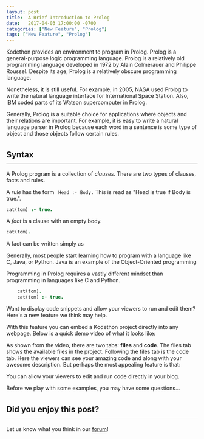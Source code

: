 ```yaml
---
layout: post
title:  A Brief Introduction to Prolog
date:   2017-04-03 17:00:00 -0700
categories: ["New Feature", "Prolog"]
tags: ["New Feature", "Prolog"]
---
```


<style>

	.section {
		margin-top:25px;
		margin-bottom:25px;
	}

	.section-header {
		margin-top:35px;
		padding-bottom: 10px;
		border-bottom:1px solid lightgrey;
	}


	.padding-top-bottom-10 {
		padding-top: 10px;
		padding-bottom: 10px;
	}

	.margin-top-bottom-20 {
		margin-top:20px;
		margin-bottom:20px;
	}

	.border-bottom-1 {
		border-bottom:1px solid lightgrey;
	}

	.kodethon-iframe {
		border:1px solid lightgrey;
	}
</style>

Kodethon provides an environment to program in Prolog.  Prolog is a
general-purpose logic programming language.  Prolog is a relatively old
programming language developed in 1972 by Alain Colmerauer and Philippe
Roussel.  Despite its age, Prolog is a relatively obscure programming language.

Nonetheless, it is still useful.  For example, in 2005, NASA used Prolog to
write the natural language interface for International Space Station.  Also,
IBM coded parts of its Watson supercomputer in Prolog.

Generally, Prolog is a suitable choice for applications where objects and their
relations are important.  For example, it is easy to write a natural language
parser in Prolog because each word in a sentence is some type of object and
those objects follow certain rules.

<h2 class="section-header">Syntax</h2>
A Prolog program is a collection of <em>clauses</em>.  There are two types of
clauses, facts and rules.

A <em>rule</em> has the form ` Head :- Body.`  This is read as "Head is true if
Body is true.".   
```prolog
cat(tom) :- true.
```

A <em>fact</em> is a clause with an empty body.
```prolog
cat(tom).
```

A fact can be written simply as


Generally, most people start
learning how to program with a language like C, Java, or Python.  Java is an
example of the Object-Oriented programming   

Programming in Prolog requires a vastly different mindset than programming in languages like C and Python. 


```prolog
	cat(tom).
	cat(tom) :- true.
```



Want to display code snippets and allow your viewers to run and edit them? Here's a new feature we think may help. 

<div class="highlight">
With this feature you can embed a Kodethon project directly into
any webpage. Below is a quick demo video of what it looks like:
</div>


As shown from the video, there are two tabs: <b>files</b> and <b>code</b>. The files tab shows the available files in the project.
Following the files tab is the code tab. Here the viewers can see your amazing code and along with your awesome description. 
But perhaps the most appealing feature is that:

<div class="highlight">
	You can allow your viewers to edit and run code directly in your blog.
</div>

Before we play with some examples, you may have some questions...


<h2 class="section-header">Did you enjoy this post?</h2>

<div class="margin-top-bottom-20" style="margin-bottom:50px;">
	Let us know what you think in our 
<a href="https://forum.kodethon.com">forum</a>!
</div>
